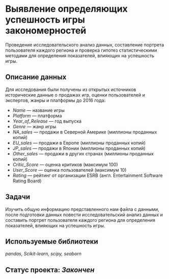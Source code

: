 # Выявление определяющих успешность игры закономерностей

Проведение исследовательского анализ данных, составление портрета пользователя каждого региона и проверка гипотез статистическими методами для определения показателей, влияющих на успешность игры.

## Описание данных

Для исследования были получены из открытых источников исторические данные о продажах игр, оценки пользователей и экспертов, жанры и платформы до 2016 года:
- *Name* — название игры
- *Platform* — платформа
- *Year_of_Release* — год выпуска
- *Genre* — жанр игры
- *NA_sales* — продажи в Северной Америке (миллионы проданных копий)
- *EU_sales* — продажи в Европе (миллионы проданных копий)
- *JP_sales* — продажи в Японии (миллионы проданных копий)
- *Other_sales* — продажи в других странах (миллионы проданных копий)
- *Critic_Score* — оценка критиков (максимум 100)
- *User_Score* — оценка пользователей (максимум 10)
- *Rating* — рейтинг от организации ESRB (англ. Entertainment Software Rating Board)

## Задачи

Изучить общую информацию представленного нам файла с данными, после подготовки данных повести исследовательский анализ данных и составить портрет пользователя каждого региона для определения показателей, влияющих на успешность игры.

## Используемые библиотеки

*pandas, Scikit-learn, scipy, seaborn*

## Статус проекта: *Закончен*
